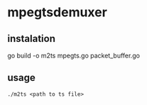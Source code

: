 # mpegtsdemuxer

## instalation 
go build -o m2ts mpegts.go packet_buffer.go

## usage
```
./m2ts <path to ts file>
```
